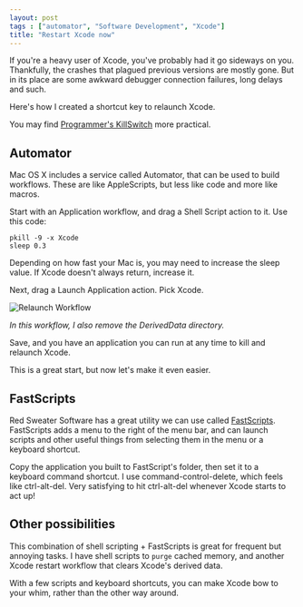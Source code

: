 ```yaml
---
layout: post
tags : ["automator", "Software Development", "Xcode"]
title: "Restart Xcode now"
---
```

If you're a heavy user of Xcode, you've probably had it go sideways on you. Thankfully, the crashes that plagued previous versions are mostly gone. But in its place are some awkward debugger connection failures, long delays and such.

Here's how I created a shortcut key to relaunch Xcode.

You may find [Programmer's KillSwitch][killswitch] more practical.

## Automator ##

Mac OS X includes a service called Automator, that can be used to build workflows. These are like AppleScripts, but less like code and more like macros.

Start with an Application workflow, and drag a Shell Script action to it. Use this code:

    pkill -9 -x Xcode
    sleep 0.3

Depending on how fast your Mac is, you may need to increase the sleep value. If Xcode doesn't always return, increase it.

Next, drag a Launch Application action. Pick Xcode.

![Relaunch Workflow](/wp-content/uploads/2012/08/Screen-Shot-2012-08-03-at-4.18.23-PM.png)

*In this workflow, I also remove the DerivedData directory.*

Save, and you have an application you can run at any time to kill and relaunch Xcode.

This is a great start, but now let's make it even easier.

## FastScripts ##

Red Sweater Software has a great utility we can use called [FastScripts][1]. FastScripts adds a menu to the right of the menu bar, and can launch scripts and other useful things from selecting them in the menu or a keyboard shortcut.

Copy the application you built to FastScript's folder, then set it to a keyboard command shortcut. I use command-control-delete, which feels like ctrl-alt-del. Very satisfying to hit ctrl-alt-del whenever Xcode starts to act up!

## Other possibilities ##

This combination of shell scripting + FastScripts is great for frequent but annoying tasks. I have shell scripts to `purge` cached memory, and another Xcode restart workflow that clears Xcode's derived data.

With a few scripts and keyboard shortcuts, you can make Xcode bow to your whim, rather than the other way around.

[killswitch]: https://github.com/boredzo/programmers-killswitch
[1]: http://www.red-sweater.com/fastscripts/